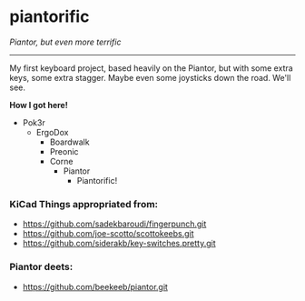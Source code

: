 # piantorific
*Piantor, but even more terrific*
___
My first keyboard project, based heavily on the Piantor, but with some extra keys, some extra stagger.  Maybe even some joysticks down the road.  We'll see.

**How I got here!**
- Pok3r
	- ErgoDox
		- Boardwalk
		- Preonic
		- Corne
			- Piantor
				- Piantorific!


### KiCad Things appropriated from:
- https://github.com/sadekbaroudi/fingerpunch.git
- https://github.com/joe-scotto/scottokeebs.git
- https://github.com/siderakb/key-switches.pretty.git


### Piantor deets:
- https://github.com/beekeeb/piantor.git